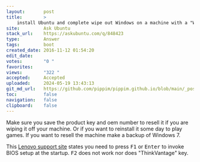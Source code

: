 ```yaml
---
layout:       post
title:        >
    install Ubuntu and complete wipe out Windows on a machine with a "Windows Boot Manager"
site:         Ask Ubuntu
stack_url:    https://askubuntu.com/q/848423
type:         Answer
tags:         boot
created_date: 2016-11-12 01:54:20
edit_date:    
votes:        "0 "
favorites:    
views:        "322 "
accepted:     Accepted
uploaded:     2024-05-19 13:43:13
git_md_url:   https://github.com/pippim/pippim.github.io/blob/main/_posts/2016/2016-11-12-install-Ubuntu-and-complete-wipe-out-Windows-on-a-machine-with-a-_Windows-Boot-Manager_.md
toc:          false
navigation:   false
clipboard:    false
---
```


Make sure you save the product key and oem number to resell it if you are wiping it off your machine. Or if you want to reinstall it some day to play games. If you want to resell the machine make a backup of Windows 7.

This [Lenovo support site][1] states you need to press <kbd>F1</kbd> or <kbd>Enter</kbd> to invoke BIOS setup at the startup. <kbd>F2</kbd> does not work nor does "ThinkVantage" key.


  [1]: https://forums.lenovo.com/t5/ThinkPad-T400-T500-and-newer-T/T420-Cannot-access-BIOS-settings/td-p/582041
